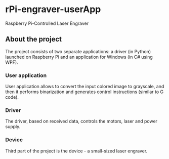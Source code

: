 # rPi-engraver-userApp

Raspberry Pi-Controlled Laser Engraver
## About the project
The project consists of two separate applications: a driver (in Python) launched on Raspberry Pi and an application for Windows (in C# using WPF).
### User application
User application allows to convert the input colored image to grayscale, and then it performs binarization and generates control instructions (similar to G code).
### Driver 
The driver, based on received data, controls the motors, laser and power supply.
### Device
Third part of the project is the device - a small-sized laser engraver.
